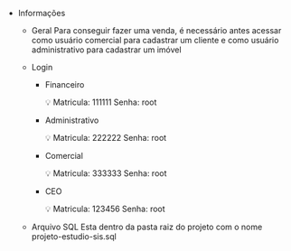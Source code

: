 
    
- Informações
    - Geral
        Para conseguir fazer uma venda, é necessário antes acessar como usuário comercial para cadastrar um cliente e como usuário administrativo para cadastrar um imóvel 
    - Login
        - Financeiro
            
            <aside>
            💡 Matricula: 111111 Senha: root
            
            </aside>
            
        - Administrativo
            
            <aside>
            💡 Matricula: 222222 Senha: root
            
            </aside>
            
        - Comercial
            
            <aside>
            💡 Matricula: 333333 Senha: root
            
            </aside>
            
        - CEO
            
            <aside>
            💡 Matricula: 123456 Senha: root
            
            </aside>
            
    - Arquivo SQL
        Esta dentro da pasta raiz do projeto com o nome projeto-estudio-sis.sql
